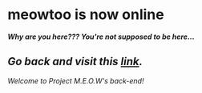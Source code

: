 # meowtoo is now online
***Why are you here??? You're not supposed to be here...***

## *Go back and visit this [link](https://meowtoo.github.io/dashboard/).*
*Welcome to Project M.E.O.W's back-end!*
